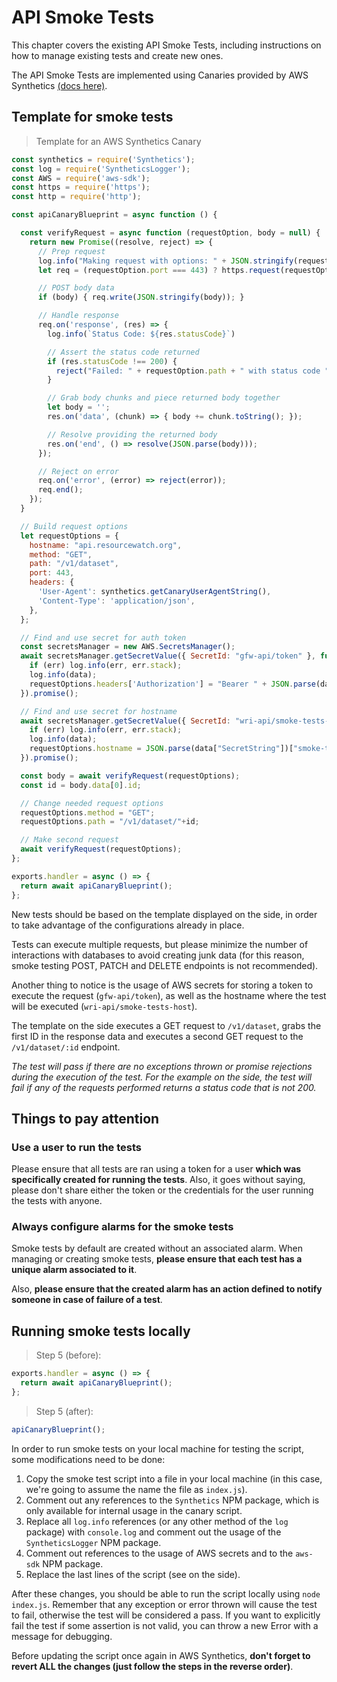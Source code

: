 # API Smoke Tests

This chapter covers the existing API Smoke Tests, including instructions on how to manage existing tests and create new ones.

The API Smoke Tests are implemented using Canaries provided by AWS Synthetics [(docs here)](https://docs.aws.amazon.com/AmazonCloudWatch/latest/monitoring/CloudWatch_Synthetics_Canaries.html).

## Template for smoke tests

> Template for an AWS Synthetics Canary

```javascript
const synthetics = require('Synthetics');
const log = require('SyntheticsLogger');
const AWS = require('aws-sdk');
const https = require('https');
const http = require('http');

const apiCanaryBlueprint = async function () {

  const verifyRequest = async function (requestOption, body = null) {
    return new Promise((resolve, reject) => {
      // Prep request
      log.info("Making request with options: " + JSON.stringify(requestOption));
      let req = (requestOption.port === 443) ? https.request(requestOption) : http.request(requestOption);

      // POST body data
      if (body) { req.write(JSON.stringify(body)); }

      // Handle response
      req.on('response', (res) => {
        log.info(`Status Code: ${res.statusCode}`)

        // Assert the status code returned
        if (res.statusCode !== 200) {
          reject("Failed: " + requestOption.path + " with status code " + res.statusCode);
        }

        // Grab body chunks and piece returned body together
        let body = '';
        res.on('data', (chunk) => { body += chunk.toString(); });

        // Resolve providing the returned body
        res.on('end', () => resolve(JSON.parse(body)));
      });

      // Reject on error
      req.on('error', (error) => reject(error));
      req.end();
    });
  }

  // Build request options
  let requestOptions = {
    hostname: "api.resourcewatch.org",
    method: "GET",
    path: "/v1/dataset",
    port: 443,
    headers: {
      'User-Agent': synthetics.getCanaryUserAgentString(),
      'Content-Type': 'application/json',
    },
  };

  // Find and use secret for auth token
  const secretsManager = new AWS.SecretsManager();
  await secretsManager.getSecretValue({ SecretId: "gfw-api/token" }, function(err, data) {
    if (err) log.info(err, err.stack);
    log.info(data);
    requestOptions.headers['Authorization'] = "Bearer " + JSON.parse(data["SecretString"])["token"];
  }).promise();

  // Find and use secret for hostname
  await secretsManager.getSecretValue({ SecretId: "wri-api/smoke-tests-host" }, function(err, data) {
    if (err) log.info(err, err.stack);
    log.info(data);
    requestOptions.hostname = JSON.parse(data["SecretString"])["smoke-tests-host"];
  }).promise();

  const body = await verifyRequest(requestOptions);
  const id = body.data[0].id;

  // Change needed request options
  requestOptions.method = "GET";
  requestOptions.path = "/v1/dataset/"+id;

  // Make second request
  await verifyRequest(requestOptions);
};

exports.handler = async () => {
  return await apiCanaryBlueprint();
};
```

New tests should be based on the template displayed on the side, in order to take advantage of the configurations already in place.

Tests can execute multiple requests, but please minimize the number of interactions with databases to avoid creating junk data (for this reason, smoke testing POST, PATCH and DELETE endpoints is not recommended).

Another thing to notice is the usage of AWS secrets for storing a token to execute the request (`gfw-api/token`), as well as the hostname where the test will be executed (`wri-api/smoke-tests-host`).

The template on the side executes a GET request to `/v1/dataset`, grabs the first ID in the response data and executes a second GET request to the `/v1/dataset/:id` endpoint.

*The test will pass if there are no exceptions thrown or promise rejections during the execution of the test. For the example on the side, the test will fail if any of the requests performed returns a status code that is not 200.*

## Things to pay attention

### Use a user to run the tests

Please ensure that all tests are ran using a token for a user **which was specifically created for running the tests**. Also, it goes without saying, please don't share either the token or the credentials for the user running the tests with anyone.

### Always configure alarms for the smoke tests

Smoke tests by default are created without an associated alarm. When managing or creating smoke tests, **please ensure that each test has a unique alarm associated to it**.

Also, **please ensure that the created alarm has an action defined to notify someone in case of failure of a test**.

## Running smoke tests locally

> Step 5 (before):

```javascript
exports.handler = async () => {
  return await apiCanaryBlueprint();
};
```

> Step 5 (after):

```javascript
apiCanaryBlueprint();
```

In order to run smoke tests on your local machine for testing the script, some modifications need to be done:

1. Copy the smoke test script into a file in your local machine (in this case, we're going to assume the name the file as `index.js`).
2. Comment out any references to the `Synthetics` NPM package, which is only available for internal usage in the canary script.
3. Replace all `log.info` references (or any other method of the `log` package) with `console.log` and comment out the usage of the `SyntheticsLogger` NPM package.
4. Comment out references to the usage of AWS secrets and to the `aws-sdk` NPM package.
5. Replace the last lines of the script (see on the side).

After these changes, you should be able to run the script locally using `node index.js`. Remember that any exception or error thrown will cause the test to fail, otherwise the test will be considered a pass. If you want to explicitly fail the test if some assertion is not valid, you can throw a new Error with a message for debugging.

Before updating the script once again in AWS Synthetics, **don't forget to revert ALL the changes (just follow the steps in the reverse order)**.
